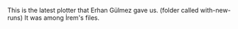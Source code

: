 This is the latest plotter that Erhan Gülmez gave us. (folder called with-new-runs) It was among İrem's files.
